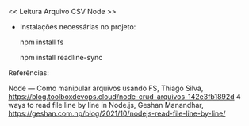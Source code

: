 << Leitura Arquivo CSV Node >>

- Instalações necessárias no projeto:
  
	npm install fs

	npm install readline-sync

Referências:

Node — Como manipular arquivos usando FS, Thiago Silva, https://blog.toolboxdevops.cloud/node-crud-arquivos-142e3fb1892d
4 ways to read file line by line in Node.js, Geshan Manandhar, https://geshan.com.np/blog/2021/10/nodejs-read-file-line-by-line/
